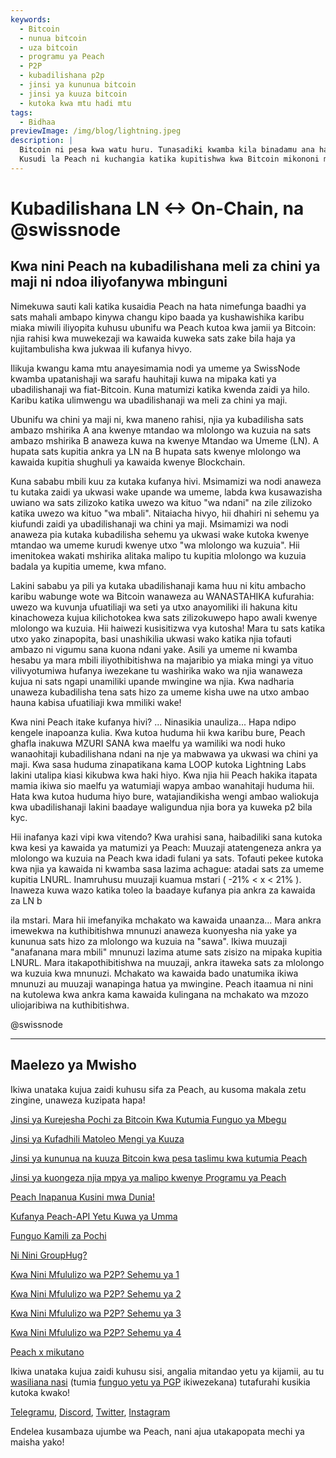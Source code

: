 ```yaml
---
keywords:
  - Bitcoin
  - nunua bitcoin
  - uza bitcoin
  - programu ya Peach
  - P2P
  - kubadilishana p2p
  - jinsi ya kununua bitcoin
  - jinsi ya kuuza bitcoin
  - kutoka kwa mtu hadi mtu
tags:
  - Bidhaa
previewImage: /img/blog/lightning.jpeg
description: |
  Bitcoin ni pesa kwa watu huru. Tunasadiki kwamba kila binadamu ana haki ya kuchagua pesa anayotumia kuhifadhi utajiri wake, matokeo ya kazi yake, muda na nishati yake.
  Kusudi la Peach ni kuchangia katika kupitishwa kwa Bitcoin mikononi mwa watu.
---
```


# Kubadilishana LN <-> On-Chain, na @swissnode

## Kwa nini Peach na kubadilishana meli za chini ya maji ni ndoa iliyofanywa mbinguni

Nimekuwa sauti kali katika kusaidia Peach na hata nimefunga baadhi ya sats mahali ambapo kinywa changu kipo baada ya kushawishika karibu miaka miwili iliyopita kuhusu ubunifu wa Peach kutoa kwa jamii ya Bitcoin: njia rahisi kwa muwekezaji wa kawaida kuweka sats zake bila haja ya kujitambulisha kwa jukwaa ili kufanya hivyo.

Ilikuja kwangu kama mtu anayesimamia nodi ya umeme ya SwissNode kwamba upatanishaji wa sarafu hauhitaji kuwa na mipaka kati ya ubadilishanaji wa fiat-Bitcoin. Kuna matumizi katika kwenda zaidi ya hilo. Karibu katika ulimwengu wa ubadilishanaji wa meli za chini ya maji.

Ubunifu wa chini ya maji ni, kwa maneno rahisi, njia ya kubadilisha sats ambazo mshirika A ana kwenye mtandao wa mlolongo wa kuzuia na sats ambazo mshirika B anaweza kuwa na kwenye Mtandao wa Umeme (LN). A hupata sats kupitia ankra ya LN na B hupata sats kwenye mlolongo wa kawaida kupitia shughuli ya kawaida kwenye Blockchain.

Kuna sababu mbili kuu za kutaka kufanya hivi. Msimamizi wa nodi anaweza tu kutaka zaidi ya ukwasi wake upande wa umeme, labda kwa kusawazisha uwiano wa sats zilizoko katika uwezo wa kituo "wa ndani" na zile zilizoko katika uwezo wa kituo "wa mbali". Nitaiacha hivyo, hii dhahiri ni sehemu ya kiufundi zaidi ya ubadilishanaji wa chini ya maji. Msimamizi wa nodi anaweza pia kutaka kubadilisha sehemu ya ukwasi wake kutoka kwenye mtandao wa umeme kurudi kwenye utxo "wa mlolongo wa kuzuia". Hii imenitokea wakati mshirika alitaka malipo tu kupitia mlolongo wa kuzuia badala ya kupitia umeme, kwa mfano.

Lakini sababu ya pili ya kutaka ubadilishanaji kama huu ni kitu ambacho karibu wabunge wote wa Bitcoin wanaweza au WANASTAHIKA kufurahia: uwezo wa kuvunja ufuatiliaji wa seti ya utxo anayomiliki ili hakuna kitu kinachoweza kujua kilichotokea kwa sats zilizokuwepo hapo awali kwenye mlolongo wa kuzuia. Hii haiwezi kusisitizwa vya kutosha! Mara tu sats katika utxo yako zinapopita, basi unashikilia ukwasi wako katika njia tofauti ambazo ni vigumu sana kuona ndani yake. Asili ya umeme ni kwamba hesabu ya mara mbili iliyothibitishwa na majaribio ya miaka mingi ya vituo vilivyotumiwa hufanya iwezekane tu washirika wako wa njia wanaweza kujua ni sats ngapi unamiliki upande mwingine wa njia. Kwa nadharia unaweza kubadilisha tena sats hizo za umeme kisha uwe na utxo ambao hauna kabisa ufuatiliaji kwa mmiliki wake!

Kwa nini Peach itake kufanya hivi? ... Ninasikia unauliza... Hapa ndipo kengele inapoanza kulia. Kwa kutoa huduma hii kwa karibu bure, Peach ghafla inakuwa MZURI SANA kwa maelfu ya wamiliki wa nodi huko wanaohitaji kubadilishana ndani na nje ya mabwawa ya ukwasi wa chini ya maji. Kwa sasa huduma zinapatikana kama LOOP kutoka Lightning Labs lakini utalipa kiasi kikubwa kwa haki hiyo. Kwa njia hii Peach hakika itapata mamia ikiwa sio maelfu ya watumiaji wapya ambao wanahitaji huduma hii. Hata kwa kutoa huduma hiyo bure, watajiandikisha wengi ambao waliokuja kwa ubadilishanaji lakini baadaye waligundua njia bora ya kuweka p2 bila kyc.

Hii inafanya kazi vipi kwa vitendo? Kwa urahisi sana, haibadiliki sana kutoka kwa kesi ya kawaida ya matumizi ya Peach: Muuzaji atatengeneza ankra ya mlolongo wa kuzuia na Peach kwa idadi fulani ya sats. Tofauti pekee kutoka kwa njia ya kawaida ni kwamba sasa lazima achague: atadai sats za umeme kupitia LNURL. Inamruhusu muuzaji kuamua mstari ( -21% < x < 21% ). Inaweza kuwa wazo katika toleo la baadaye kufanya pia ankra za kawaida za LN b

ila mstari. Mara hii imefanyika mchakato wa kawaida unaanza... Mara ankra imewekwa na kuthibitishwa mnunuzi anaweza kuonyesha nia yake ya kununua sats hizo za mlolongo wa kuzuia na "sawa". Ikiwa muuzaji "anafanana mara mbili" mnunuzi lazima atume sats zisizo na mipaka kupitia LNURL. Mara itakapothibitishwa na muuzaji, ankra itaweka sats za mlolongo wa kuzuia kwa mnunuzi. Mchakato wa kawaida bado unatumika ikiwa mnunuzi au muuzaji wanapinga hatua ya mwingine. Peach itaamua ni nini na kutolewa kwa ankra kama kawaida kulingana na mchakato wa mzozo uliojaribiwa na kuthibitishwa.

@swissnode

---

## Maelezo ya Mwisho

Ikiwa unataka kujua zaidi kuhusu sifa za Peach, au kusoma makala zetu zingine, unaweza kuzipata hapa!

[Jinsi ya Kurejesha Pochi za Bitcoin Kwa Kutumia Funguo ya Mbegu](https://peachbitcoin.com/sw/blog/how-to-restore-peach-wallet/)

[Jinsi ya Kufadhili Matoleo Mengi ya Kuuza](https://peachbitcoin.com/sw/blog/funding-multiple-sell-offers/)

[Jinsi ya kununua na kuuza Bitcoin kwa pesa taslimu kwa kutumia Peach](https://peachbitcoin.com/sw/blog/how-to-buy-and-sell-bitcoin-with-cash-using-peach/)

[Jinsi ya kuongeza njia mpya ya malipo kwenye Programu ya Peach](https://peachbitcoin.com/sw/blog/how-to-add-a-payment-method/)

[Peach Inapanua Kusini mwa Dunia!](https://peachbitcoin.com/sw/blog/peach-expands-to-the-global-south/)

[Kufanya Peach-API Yetu Kuwa ya Umma](https://peachbitcoin.com/sw/blog/making-our-peach-api-public/)

[Funguo Kamili za Pochi](https://peachbitcoin.com/sw/blog/full-wallet-functionality/)

[Ni Nini GroupHug?](https://peachbitcoin.com/sw/blog/group-hug/)

[Kwa Nini Mfululizo wa P2P? Sehemu ya 1](https://peachbitcoin.com/sw/blog/why-p2p-chapter-1/)

[Kwa Nini Mfululizo wa P2P? Sehemu ya 2](https://peachbitcoin.com/sw/blog/why-p2p-chapter-2/)

[Kwa Nini Mfululizo wa P2P? Sehemu ya 3](https://peachbitcoin.com/sw/blog/why-p2p-chapter-3-circular-economies/)

[Kwa Nini Mfululizo wa P2P? Sehemu ya 4](https://peachbitcoin.com/sw/blog/why-p2p-chapter-4-chains-of-trust/)

[Peach x mikutano](https://peachbitcoin.com/sw/blog/peach-for-meetups/)

Ikiwa unataka kujua zaidi kuhusu sisi, angalia mitandao yetu ya kijamii, au tu [wasiliana nasi](mailto:hello@peachbitcoin.com) (tumia [funguo yetu ya PGP](https://keys.openpgp.org/vks/v1/by-fingerprint/48339A19645E2E53488E0E5479E1B270FACD1BD2) ikiwezekana) tutafurahi kusikia kutoka kwako!

[Telegramu](https://t.me/peachtopeach), [Discord](https://discord.gg/ypeHz3SW54), [Twitter](https://twitter.com/peachbitcoin), [Instagram](https://instagram.com/peachbitcoin)

Endelea kusambaza ujumbe wa Peach, nani ajua utakapopata mechi ya maisha yako!
